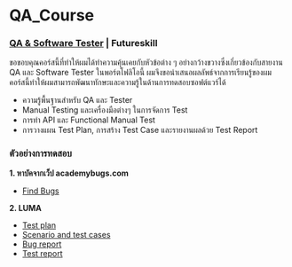 # QA_Course
### [QA & Software Tester](https://futureskill.co/learning-path/detail/515) | Futureskill
ขอขอบคุณคอร์สนี้ที่ทำให้ผมได้ทำความคุ้นเคยกับหัวข้อต่าง ๆ อย่างกว้างขวางซึ่งเกี่ยวข้องกับสายงาน QA และ Software Tester ในพอร์ตโฟลิโอนี้ ผมจึงขอนำเสนอผลลัพธ์จากการเรียนรู้ของผม คอร์สนี้ทำให้ผมสามารถพัฒนาทักษะและความรู้ในด้านการทดสอบซอฟต์แวร์ได้
* ความรู้พื้นฐานสำหรับ QA และ Tester
* Manual Testing และเครื่องมือต่างๆ ในการจัดการ Test
* การทำ API และ Functional Manual Test
* การวางแผน Test Plan, การสร้าง Test Case และรายงานผลด้วย Test Report

### ตัวอย่างการทดสอบ
**1. หาบัคจากเว็ป academybugs.com**
* [Find Bugs](https://docs.google.com/spreadsheets/d/1_hhRWhRSVhWeyspMndrGQqI211Cvw1sm4X0WNgYvF4Q/edit?usp=drive_link)

**2. LUMA**
* [Test plan](https://drive.google.com/file/d/1cZ1zR_6t8nK58A4KzAedweWLfxmgTqtn/view?usp=sharing)
* [Scenario and test cases]()
* [Bug report]()
* [Test report]()
